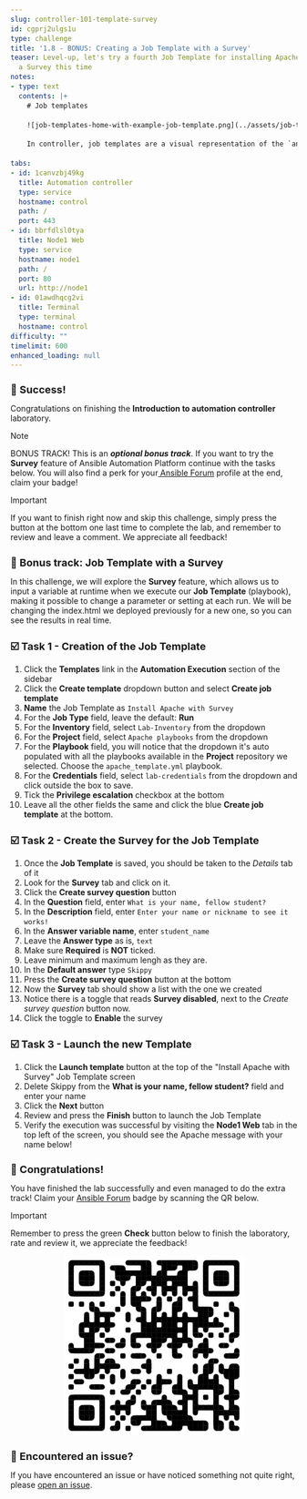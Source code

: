 ```yaml
---
slug: controller-101-template-survey
id: cgprj2ulgs1u
type: challenge
title: '1.8 - BONUS: Creating a Job Template with a Survey'
teaser: Level-up, let's try a fourth Job Template for installing Apache, including
  a Survey this time
notes:
- type: text
  contents: |+
    # Job templates

    ![job-templates-home-with-example-job-template.png](../assets/job-templates-home-with-example-job-template.png)

    In controller, job templates are a visual representation of the `ansible-playbook` command and all flags you can utilize when executing from the command line.

tabs:
- id: 1canvzbj49kg
  title: Automation controller
  type: service
  hostname: control
  path: /
  port: 443
- id: bbrfdlsl0tya
  title: Node1 Web
  type: service
  hostname: node1
  path: /
  port: 80
  url: http://node1
- id: 01awdhqcg2vi
  title: Terminal
  type: terminal
  hostname: control
difficulty: ""
timelimit: 600
enhanced_loading: null
---
```

🎉 Success!
===

Congratulations on finishing the **Introduction to automation controller** laboratory.

> [!NOTE]
> BONUS TRACK!
> This is an ***optional bonus track***. If you want to try the **Survey** feature of Ansible Automation Platform continue with the tasks below. You will also find a perk for your[ Ansible Forum](https://forum.ansible.com) profile at the end, claim your badge!

> [!IMPORTANT]
> If you want to finish right now and skip this challenge, simply press the  button at the bottom one last time to complete the lab, and remember to review and leave a comment. We appreciate all feedback!

📑 Bonus track: Job Template with a Survey
===

In this challenge, we will explore the **Survey** feature, which allows us to input a variable at runtime when we execute our **Job Template** (playbook), making it possible to change a parameter or setting at each run. We will be changing the index.html we deployed previously for a new one, so you can see the results in real time.

☑️ Task 1 - Creation of the Job Template
===

1. Click the **Templates** link in the **Automation Execution** section of the sidebar
2. Click the **Create template** dropdown button and select **Create job template**
3. **Name** the Job Template as `Install Apache with Survey`
4. For the **Job Type** field, leave the default: **Run**
5. For the **Inventory** field, select `Lab-Inventory` from the dropdown
6. For the **Project** field, select `Apache playbooks` from the dropdown
7. For the **Playbook**  field, you will notice that the dropdown it's auto populated with all the playbooks available in the **Project** repository we selected. Choose the `apache_template.yml` playbook.
8. For the **Credentials** field,  select `lab-credentials` from the dropdown and click outside the box to save.
9. Tick the **Privilege escalation** checkbox at the bottom
10. Leave all the other fields the same and click the blue **Create job template** at the bottom.

☑️ Task 2 - Create the Survey for the Job Template
===

1. Once the **Job Template** is saved, you should be taken to the *Details* tab of it
2. Look for the **Survey** tab and click on it.
3. Click the **Create survey question** button
4. In the **Question** field, enter `What is your name, fellow student?`
5. In the **Description** field, enter `Enter your name or nickname to see it works!`
6. In the **Answer variable name**, enter `student_name`
7. Leave the **Answer type** as is, `text`
8. Make sure **Required** is **NOT** ticked.
9. Leave minimum and maximum lengh as they are.
10. In the **Default answer** type `Skippy`
11. Press the **Create survey question** button at the bottom
12.  Now the **Survey** tab should show a list with the one we created
13.  Notice there is a toggle that reads **Survey disabled**, next to the *Create survey question* button now.
14. Click the toggle  to **Enable** the survey


☑️ Task 3 - Launch the new Template
===

1. Click the **Launch template** button at the top of the "Install Apache with Survey" Job Template screen
2. Delete Skippy from the **What is your name, fellow student?** field and enter your name
3. Click the **Next** button
4. Review and press the **Finish** button to launch the Job Template
5. Verify the execution was successful by visiting the **Node1 Web** tab in the top left of the screen, you should see the Apache message with your name below!

🎉 Congratulations!
===

You have finished the lab successfully and even managed to do the extra track! Claim your [Ansible Forum](https://forum.ansible.com) badge by scanning the QR below.

> [!IMPORTANT]
> Remember to press the green **Check** button below to finish the laboratory, rate and review it, we appreciate the feedback!

![Oct-23-2024_at_18.16.01-image.png](../assets/Oct-23-2024_at_18.16.01-image.png)

🐛 Encountered an issue?
====

If you have encountered an issue or have noticed something not quite right, please [open an issue](https://github.com/ansible/instruqt/issues/new?labels=intro-to-controller&title=Issue+with+Intro+to+Controller+slug+ID:+controller-101-template&assignees=leogallego).

<style type="text/css" rel="stylesheet">
  .lightbox {
    display: none;
    position: fixed;
    justify-content: center;
    align-items: center;
    z-index: 999;
    top: 0;
    left: 0;
    right: 0;
    bottom: 0;
    padding: 1rem;
    background: rgba(0, 0, 0, 0.8);
    margin-left: auto;
    margin-right: auto;
    margin-top: auto;
    margin-bottom: auto;
  }
  .lightbox:target {
    display: flex;
  }
  .lightbox img {
    /* max-height: 100% */
    max-width: 60%;
    max-height: 60%;
  }
  img {
    display: block;
    margin-left: auto;
    margin-right: auto;
  }
  h1 {
    font-size: 18px;
  }
    h2 {
    font-size: 16px;
    font-weight: 600
  }
    h3 {
    font-size: 14px;
    font-weight: 600
  }
  p span {
    font-size: 14px;
  }
  ul li span {
    font-size: 14px
  }
</style>
